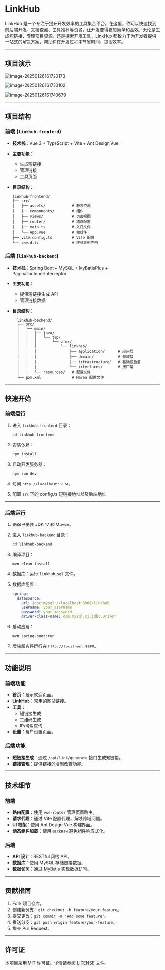# LinkHub

LinkHub 是一个专注于提升开发效率的工具集合平台。在这里，你可以快速找到前后端开发、文档查阅、工具推荐等资源，让开发变得更加简单和高效。无论是生成短链接、管理项目资源，还是探索开发工具，LinkHub 都致力于为开发者提供一站式的解决方案，帮助你在开发过程中节省时间、提高效率。

---

## 项目演示

![image-20250126161720173](README/image-20250126161720173.png)



![image-20250126161730102](README/image-20250126161730102.png)

![image-20250126161740679](README/image-20250126161740679.png)

---

## 项目结构

### 前端 (`linkhub-frontend`)
- **技术栈**：Vue 3 + TypeScript + Vite + Ant Design Vue
- **主要功能**：
  
  - 生成短链接
  - 管理链接
  - 工具页面
- **目录结构**：
  ```
  linkhub-frontend/
  ├── src/
  │   ├── assets/            # 静态资源
  │   ├── components/        # 组件
  │   ├── views/             # 页面视图
  │   ├── router/            # 路由配置
  │   ├── main.ts            # 入口文件
  │   └── App.vue            # 根组件
  ├── vite.config.ts         # Vite 配置
  └── env.d.ts               # 环境类型声明
  ```

### 后端 (`linkhub-backend`)
- **技术栈**：Spring Boot + MySQL + MyBatisPlus + PaginationInnerInterceptor
- **主要功能**：
  
  - 提供短链接生成 API
  - 管理链接数据
- **目录结构**：
  
  ```
    linkhub-backend/
    ├── src/
    │   ├── main/
    │   │   ├── java/
    │   │   │   └── top/
    │   │   │       └── zfmx/
    │   │   │           └── linkhub/
    │   │   │               ├── application/      # 应用层
    │   │   │               ├── domain/           # 领域层
    │   │   │               ├── infrastructure/   # 基础设施层
    │   │   │               └── interfaces/       # 接口层
    │   │   └── resources/   # 配置文件
    └── pom.xml              # Maven 配置文件
  ```

---

## 快速开始

### 前端运行
1. 进入 `linkhub-frontend` 目录：
   ```bash
   cd linkhub-frontend
   ```

2. 安装依赖：
   ```bash
   npm install
   ```

3. 启动开发服务器：
   ```bash
   npm run dev
   ```

4. 访问 `http://localhost:5174`。

5. 配置 `src` 下的 config.ts 短链接地址以及后端地址
---

### 后端运行
1. 确保已安装 JDK 17 和 Maven。

2. 进入 `linkhub-backend` 目录：
   ```bash
   cd linkhub-backend
   ```

3. 编译项目：
   ```bash
   mvn clean install
   ```

4. 数据库：运行 `linkhub.sql` 文件。

5. 数据库配置：
   ```yaml
   spring:
     datasource:
       url: jdbc:mysql://localhost:3306/linkhub
       username: your_username
       password: your_password
       driver-class-name: com.mysql.cj.jdbc.Driver
   ```

6. 启动应用：
   ```bash
   mvn spring-boot:run
   ```

7. 后端服务将运行在 `http://localhost:8080`。

---

## 功能说明

### 前端功能
- **首页**：展示欢迎页面。
- **LinkHub**：常用的网站链接。
- **工具**：
  - 短链接生成
  - 二维码生成
  - IP/域名查询
- **设置**：用户设置页面。

### 后端功能
- **短链接生成**：通过 `/api/link/generate` 接口生成短链接。
- **链接管理**：提供链接的增删改查功能。

---

## 技术细节

### 前端
- **路由配置**：使用 `vue-router` 管理页面路由。
- **请求代理**：通过 Vite 配置代理，解决跨域问题。
- **UI 框架**：使用 Ant Design Vue 构建界面。
- **动态组件加载**：使用 `markRaw` 避免组件响应式化。

### 后端
- **API 设计**：RESTful 风格 API。
- **数据库**：使用 MySQL 存储链接数据。
- **数据访问**：通过 MyBatis 实现数据访问。

---

## 贡献指南
1. Fork 项目仓库。
2. 创建新分支：`git checkout -b feature/your-feature`。
3. 提交更改：`git commit -m 'Add some feature'`。
4. 推送分支：`git push origin feature/your-feature`。
5. 提交 Pull Request。

---

## 许可证
本项目采用 MIT 许可证。详情请参阅 [LICENSE](LICENSE) 文件。
